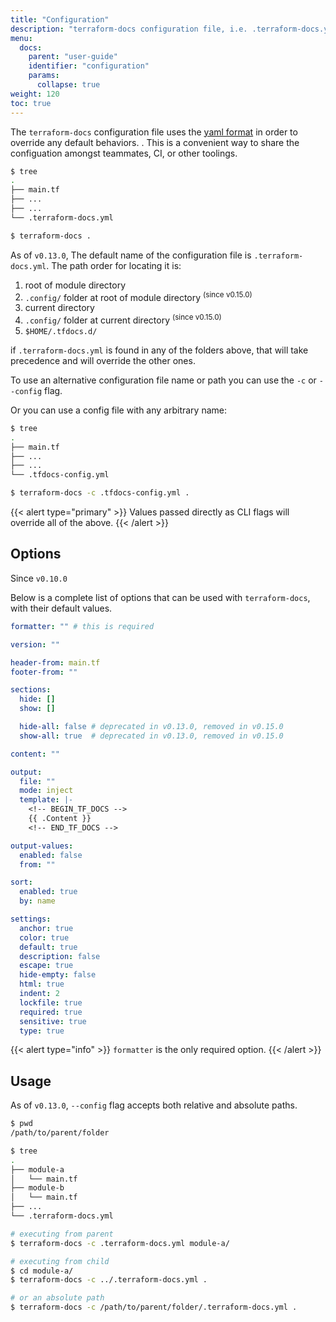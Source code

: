 ```yaml
---
title: "Configuration"
description: "terraform-docs configuration file, i.e. .terraform-docs.yml"
menu:
  docs:
    parent: "user-guide"
    identifier: "configuration"
    params:
      collapse: true
weight: 120
toc: true
---
```


The `terraform-docs` configuration file uses the [yaml format](https://yaml.org/) in order to override any default behaviors.
. This is a convenient way to share the configuation amongst teammates, CI, or other toolings.

```bash
$ tree
.
├── main.tf
├── ...
├── ...
└── .terraform-docs.yml

$ terraform-docs .
```

As of `v0.13.0`, The default name of the configuration file is `.terraform-docs.yml`.
The path order for locating it is:

1. root of module directory
1. `.config/` folder at root of module directory <sup class="no-top">(since v0.15.0)</sup>
1. current directory
1. `.config/` folder at current directory <sup class="no-top">(since v0.15.0)</sup>
1. `$HOME/.tfdocs.d/`

if `.terraform-docs.yml` is found in any of the folders above, that will take
precedence and will override the other ones.

To use an alternative configuration file name or path you
can use the `-c` or `--config` flag.

Or you can use a config file with any arbitrary name:

```bash
$ tree
.
├── main.tf
├── ...
├── ...
└── .tfdocs-config.yml

$ terraform-docs -c .tfdocs-config.yml .
```

{{< alert type="primary" >}}
Values passed directly as CLI flags will override all of the above.
{{< /alert >}}

## Options

Since `v0.10.0`

Below is a complete list of options that can be used with `terraform-docs`, with their
default values.

```yaml
formatter: "" # this is required

version: ""

header-from: main.tf
footer-from: ""

sections:
  hide: []
  show: []

  hide-all: false # deprecated in v0.13.0, removed in v0.15.0
  show-all: true  # deprecated in v0.13.0, removed in v0.15.0

content: ""

output:
  file: ""
  mode: inject
  template: |-
    <!-- BEGIN_TF_DOCS -->
    {{ .Content }}
    <!-- END_TF_DOCS -->

output-values:
  enabled: false
  from: ""

sort:
  enabled: true
  by: name

settings:
  anchor: true
  color: true
  default: true
  description: false
  escape: true
  hide-empty: false
  html: true
  indent: 2
  lockfile: true
  required: true
  sensitive: true
  type: true
```

{{< alert type="info" >}}
`formatter` is the only required option.
{{< /alert >}}

## Usage

As of `v0.13.0`, `--config` flag accepts both relative and absolute paths.

```bash
$ pwd
/path/to/parent/folder

$ tree
.
├── module-a
│   └── main.tf
├── module-b
│   └── main.tf
├── ...
└── .terraform-docs.yml

# executing from parent
$ terraform-docs -c .terraform-docs.yml module-a/

# executing from child
$ cd module-a/
$ terraform-docs -c ../.terraform-docs.yml .

# or an absolute path
$ terraform-docs -c /path/to/parent/folder/.terraform-docs.yml .
```
